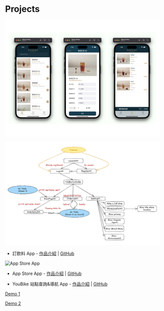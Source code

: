# **Projects**

![DrinkOrderApp](../assets/DrinkOrderApp.png)

![DrinkOrderApp-Concept](../assets/DrinkOrderApp-Concept.png)

- 訂飲料 App - [作品介紹](https://medium.com/彼得潘的-swift-ios-app-開發教室/hw-50-drink-order-app-1-get-6d4f7566c6f5) | [GitHub](https://github.com/dwhao84/DrinkOrderApp)

![App Store App](../assets/App-Store-app.gif)

- App Store App - [作品介紹](https://medium.com/彼得潘的-swift-ios-app-開發教室/hw-48-app-store-425538e1f98b) | [GitHub](https://github.com/dwhao84/HW48-App-store)

- YouBike 站點查詢&導航 App - [作品介紹](https://medium.com/彼得潘的-swift-ios-app-開發教室/hw-47-串接you-bike-api-資料存到core-data-70fa9782e915) | [GitHub](https://github.com/dwhao84/HW-44-JSON-Decoder)

[Demo 1](https://youtube.com/shorts/KihgTuhh8WI?si=YMUgAe0ixhrJkxpt)

[Demo 2](https://youtube.com/shorts/mkjUWid6G_0?si=1spcBqN0IRjdzoIr)
